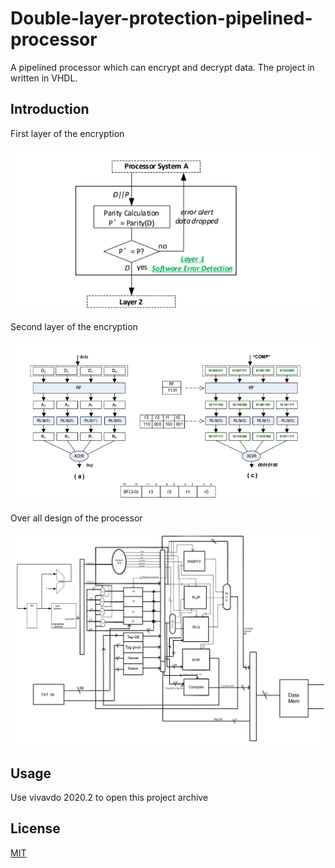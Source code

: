 # Double-layer-protection-pipelined-processor
A pipelined processor which can encrypt and decrypt data. The project in written in VHDL.

## Introduction
First layer of the encryption

![layer1](https://github.com/YunruiZhang/Double-layer-protection-pipelined-processor/blob/main/photos/layer1.png?raw=true)

Second layer of the encryption

![layer2](https://github.com/YunruiZhang/Double-layer-protection-pipelined-processor/blob/main/photos/layer2.png?raw=true)

Over all design of the processor

![design](https://github.com/YunruiZhang/Double-layer-protection-pipelined-processor/blob/main/photos/design.png?raw=true)

## Usage
Use vivavdo 2020.2 to open this project archive

## License
[MIT](https://choosealicense.com/licenses/mit/)
